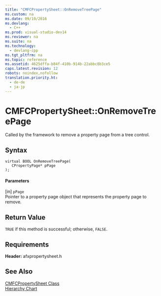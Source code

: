 ```yaml
---
title: "CMFCPropertySheet::OnRemoveTreePage"
ms.custom: na
ms.date: 09/19/2016
ms.devlang: 
  - C++
ms.prod: visual-studio-dev14
ms.reviewer: na
ms.suite: na
ms.technology: 
  - devlang-cpp
ms.tgt_pltfrm: na
ms.topic: reference
ms.assetid: 4625dffa-b84f-410b-914b-22abbc8b3ce5
caps.latest.revision: 12
robots: noindex,nofollow
translation.priority.ht: 
  - de-de
  - ja-jp
---
```

# CMFCPropertySheet::OnRemoveTreePage
Called by the framework to remove a property page from a tree control.  
  
## Syntax  
  
```  
virtual BOOL OnRemoveTreePage(  
   CPropertyPage* pPage   
);  
```  
  
#### Parameters  
 [in] `pPage`  
 Pointer to a property page object that represents the property page to remove.  
  
## Return Value  
 `TRUE` if this method is successful; otherwise, `FALSE`.  
  
## Requirements  
 **Header:** afxpropertysheet.h  
  
## See Also  
 [CMFCPropertySheet Class](../vs140/CMFCPropertySheet-Class.md)   
 [Hierarchy Chart](../vs140/Hierarchy-Chart.md)